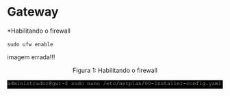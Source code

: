 # Gateway

*Habilitando o firewall

``sudo ufw enable``

imagem errada!!!
<p><center> Figura 1: Habilitando o firewall </center></p>
<img src="figures/gateway/image1.png" alt=""
     title="Figura 1: Habilitando o firewall" width="1000" height="auto"/></br>

